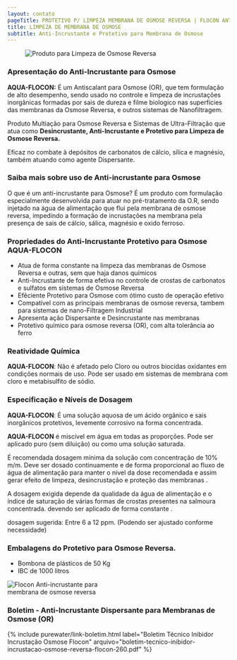 ```yaml
---
layout: contato
pageTitle: PROTETIVO P/ LIMPEZA MEMBRANA DE OSMOSE REVERSA | FLOCON ANTI-INCRUSTANTE OSMOSE |PUREWATER EFLUENTES
title: LIMPEZA DE MEMBRANA DE OSMOSE
subtitle: Anti-Incrustante e Protetivo para Membrana de Osmose
---
```

<figure class="figure">
  <img src="../../website/images/protetivo para limpeza osmose reversa.jpg" class="figure-img img-fluid rounded" alt="Produto para Limpeza de Osmose Reversa" style="max-width: 90%;">
</figure>

### Apresentação do Anti-Incrustante para Osmose

**AQUA-FLOCON:** É um Antiscalant para Osmose (OR), que tem formulação de alto desempenho, sendo usado no controle e limpeza de incrustações inorgânicas formadas por sais de dureza e filme biologico nas superfícies das membranas da Osmose Reversa, e outros sistemas de Nanofiltragem. 

Produto Multiação para Osmose Reversa e Sistemas de Ultra-Filtração que atua como **Desincrustante, Anti-Incrustante e Protetivo para Limpeza de Osmose Reversa.**

Eficaz no combate à depósitos de carbonatos de cálcio, sílica e magnésio, também atuando como agente Dispersante.

### Saiba mais sobre uso de Anti-incrustante para Osmose

O que é um anti-incrustante para Osmose? É um produto com formulação especialmente desenvolvida para atuar no pré-tratamento da O.R, sendo injetado na água de alimentação que flui pela membrana de osmose reversa, impedindo a formação de incrustações na membrana pela presença de sais de cálcio, sálica, magnésio e oxido ferroso.

### Propriedades do Anti-Incrustante Protetivo para Osmose AQUA-FLOCON

>
- Atua de forma constante na limpeza das membranas de Osmose Reversa e outras, sem que haja danos químicos  
- Anti-Incrustante de forma efetiva no controle de crostas de carbonatos e sulfatos em sistemas de Osmose Reversa
- Efêciente Protetivo para Osmose com ótimo custo de operação efetivo
- Compatível com as principais membranas de osmose reversa, tambem para sistemas de nano-Filtragem Industrial 
- Apresenta ação Dispersante e Desincrustante nas membranas
- Protetivo químico para osmose reversa (OR), com alta tolerância ao ferro
>

### Reatividade Química

**AQUA-FLOCON**: Não é afetado pelo Cloro ou outros biocidas oxidantes em condições normais de uso. Pode ser usado em sistemas de membrana com cloro e metabisulfito de sódio.

### Especificação e Níveis de Dosagem

**AQUA-FLOCON**: É uma solução aquosa de um ácido orgânico e sais inorgânicos protetivos, levemente corrosivo na forma concentrada. 

**AQUA-FLOCON** é miscível em água em todas as proporções. Pode ser aplicado puro (sem diluição) ou como uma solução saturada. 

É recomendada dosagem mínima da solução com concentração de 10% m/m. 
Deve ser dosado continuamente e de forma proporcional ao fluxo de água de alimentação para manter o nível da dose recomendada e assim gerar efeito de limpeza, desincrustação e proteção das membranas . 

A dosagem exigida depende da qualidade da água de alimentação e o índice de saturação de várias formas de crostas presentes na salmoura concentrada. devendo ser aplicado de forma constante .

dosagem sugerida: Entre 6 a 12 ppm. (Podendo ser ajustado conforme necessidade)

### Embalagens do Protetivo para Osmose Reversa.

- Bombona de plásticos de 50 Kg 
- IBC de 1000 litros

<img class="img-responsive pull-Right" style="max-width: 48%;" src="../../website/images/Anti-Incrustante para Osmose Flocon.png" alt="Flocon Anti-incrustante para membrana de osmose reversa">

### Boletim - Anti-Incrustante Dispersante para Membranas de Osmose (OR)

{% include purewater/link-boletim.html 
   label="Boletim Técnico Inibidor Incrustação Osmose Flocon" 
   arquivo="boletim-tecnico-inibidor-incrustacao-osmose-reversa-flocon-260.pdf" %}
   
   
   
